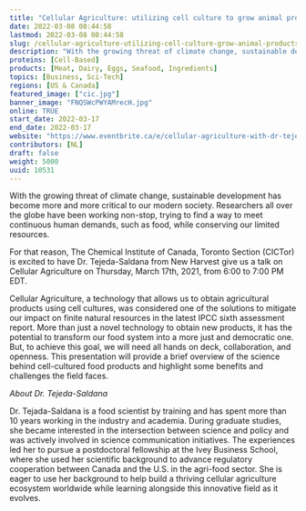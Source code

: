 ```yaml
---
title: "Cellular Agriculture: utilizing cell culture to grow animal products"
date: 2022-03-08 08:44:58
lastmod: 2022-03-08 08:44:58
slug: /cellular-agriculture-utilizing-cell-culture-grow-animal-products
description: "With the growing threat of climate change, sustainable development has become more and more critical to our modern society. Researchers all over the globe have been working non-stop, trying to find a way to meet continuous human demands, such as food, while conserving our limited resources.For that reason, The Chemical Institute of Canada, Toronto Section (CICTor) is excited to have Dr. Tejeda-Saldana from New Harvest give us a talk on Cellular Agriculture on Thursday, March 17th, 2021, from 6:00 to 7:00 PM EDT."
proteins: [Cell-Based]
products: [Meat, Dairy, Eggs, Seafood, Ingredients]
topics: [Business, Sci-Tech]
regions: [US & Canada]
featured_image: ["cic.jpg"]
banner_image: "FNQSWcPWYAMrecH.jpg"
online: TRUE
start_date: 2022-03-17
end_date: 2022-03-17
website: "https://www.eventbrite.ca/e/cellular-agriculture-with-dr-tejeda-saldana-tickets-290198951877"
contributors: [NL]
draft: false
weight: 5000
uuid: 10531
---
```

<p>With the growing threat of climate change, sustainable development has become more and more critical to our modern society. Researchers all over the globe have been working non-stop, trying to find a way to meet continuous human demands, such as food, while conserving our limited resources.</p>
<p>For that reason, The Chemical Institute of Canada, Toronto Section (CICTor) is excited to have Dr. Tejeda-Saldana from New Harvest give us a talk on Cellular Agriculture on Thursday, March 17th, 2021, from 6:00 to 7:00 PM EDT.</p>
<p>Cellular Agriculture, a technology that allows us to obtain agricultural products using cell cultures, was considered one of the solutions to mitigate our impact on finite natural resources in the latest IPCC sixth assessment report. More than just a novel technology to obtain new products, it has the potential to transform our food system into a more just and democratic one. But, to achieve this goal, we will need all hands on deck, collaboration, and openness. This presentation will provide a brief overview of the science behind cell-cultured food products and highlight some benefits and challenges the field faces.</p>
<p><em>About Dr. Tejeda-Saldana</em></p>
<p>Dr. Tejada-Saldana is a food scientist by training and has spent more than 10 years working in the industry and academia. During graduate studies, she became interested in the intersection between science and policy and was actively involved in science communication initiatives. The experiences led her to pursue a postdoctoral fellowship at the Ivey Business School, where she used her scientific background to advance regulatory cooperation between Canada and the U.S. in the agri-food sector. She is eager to use her background to help build a thriving cellular agriculture ecosystem worldwide while learning alongside this innovative field as it evolves.</p>
